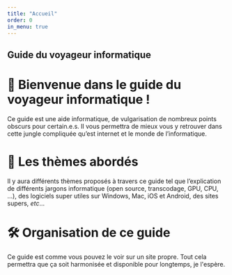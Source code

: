 ```yaml
---
title: "Accueil"
order: 0
in_menu: true
---
```

## Guide du voyageur informatique

# 👋 Bienvenue dans le guide du voyageur informatique !
 Ce guide est une aide informatique, de vulgarisation de nombreux points obscurs pour certain.e.s. Il vous permettra de mieux vous y retrouver dans cette jungle compliquée qu’est internet et le monde de l’informatique.



# 📖 Les thèmes abordés
Il y aura différents thèmes proposés à travers ce guide tel que l’explication de différents jargons informatique (open source, transcodage, GPU, CPU, …), des logiciels super utiles sur Windows, Mac, iOS et Android, des sites supers, *etc*…



# 🛠 **Organisation de ce guide**
Ce guide est comme vous pouvez le voir sur un site propre. Tout cela permettra que ça soit harmonisée et disponible pour longtemps, je l'espère. 